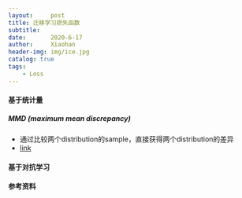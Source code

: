```yaml
---
layout:     post
title: 迁移学习损失函数
subtitle:   
date:       2020-6-17
author:     Xiaohan
header-img: img/ice.jpg
catalog: true
tags:
    - Loss
---
```


#### 基于统计量
##### MMD (maximum mean discrepancy)
* 通过比较两个distribution的sample，直接获得两个distribution的差异
* [link](https://xiaohan-wang.github.io/2020/06/17/MMD/)

#### 基于对抗学习


#### 参考资料
